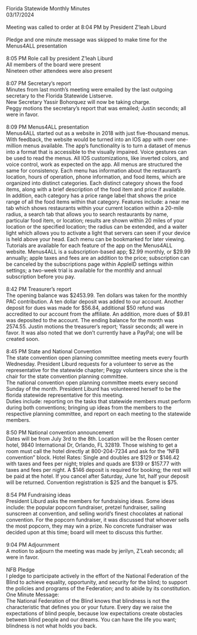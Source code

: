 Florida Statewide Monthly Minutes  
03/17/2024  
   
Meeting was called to order at 8:04 PM by President Z’leah Liburd  
   
Pledge and one minute message was skipped to make time for the Menus4ALL presentation  
   
8:05 PM Role call by president Z’leah Liburd  
All members of the board were present  
Nineteen other attendees were also present  
   
8:07 PM Secretary’s report  
Minutes from last month’s meeting were emailed by the last outgoing secretary to the Florida Statewide Listserve.  
New Secretary Yassir Bohorquez will now be taking charge.  
Peggy motions the secretary’s report that was emailed; Justin seconds; all were in favor.  
   
8:09 PM Menus4ALL presentation  
Menus4ALL started out as a website in 2018 with just five-thousand menus. With feedback, the website would be turned into an IOS app with over one-million menus available. The app’s functionality is to turn a dataset of menus into a format that is accessible to the visually impaired. Voice gestures can be used to read the menus. All IOS customizations, like inverted colors, and voice control, work as expected on the app. All menus are structured the same for consistency. Each menu has information about the restaurant’s location, hours of operation, phone information, and food items, which are organized into distinct categories. Each distinct category shows the food items, along with a brief description of the food item and price if available. In addition, each category has a price range label that shows the price range of all the food items within that category. Features include: a near me tab which shows restaurants within your current location within a 20-mile radius, a search tab that allows you to search restaurants by name, particular food item, or location; results are shown within 20 miles of your location or the specified location; the radius can be extended, and a waiter light which allows you to activate a light that servers can seen if your device is held above your head. Each menu can be bookmarked for later viewing. Tutorials are available for each feature of the app on the Menus4ALL website. Menus4ALL is a subscription-based app; $2.99 monthly, or $29.99 annually; apple taxes and fees are an addition to the price; subscription can be canceled by the subscriptions page within AppleID settings within settings; a two-week trial is available for the monthly and annual subscription before you pay.  
   
8:42 PM Treasurer’s report  
The opening balance was $2453.99. Ten dollars was taken for the monthly PAC contribution. A ten dollar deposit was added to our account. Another deposit for dues was made for $56.84, additional $50 refund was accredited to our account from the affiliate. An addition, more dues of $9.81 was deposited to the account. The ending balance for the month was 2574.55. Justin motions the treasurer’s report; Yassir seconds; all were in favor. It was also noted that we don’t currently have a PayPal; one will be created soon.  
   
8:45 PM State and National Convention  
The state convention open planning committee meeting meets every fourth Wednesday. President Liburd requests for a volunteer to serve as the representative for the statewide chapter; Peggy volunteers since she is the chair for the state convention planning committee.  
The national convention open planning committee meets every second Sunday of the month. President Liburd has volunteered herself to be the florida statewide representative for this meeting.  
Duties include: reporting on the tasks that statewide members must perform during both conventions; bringing up ideas from the members to the respective planning committee, and report on each meeting to the statewide members.  
   
8:50 PM National convention announcement  
Dates will be from July 3rd to the 8th. Location will be the Rosen center hotel, 9840 International Dr, Orlando, FL 32819\. Those wishing to get a room must call the hotel directly at 800-204-7234 and ask for the “NFB convention” block. Hotel Rates: Single and doubles are $129 or $146.42 with taxes and fees per night; triples and quads are $139 or $157.77 with taxes and fees per night. A $146 deposit is required for booking; the rest will be paid at the hotel. If you cancel after Saturday, June 1st, half your deposit will be returned. Convention registration is $25 and the banquet is $75.  
   
8:54 PM Fundraising ideas  
President Liburd asks the members for fundraising ideas. Some ideas include: the popular popcorn fundraiser, pretzel fundraiser, sailing sunscreen at convention, and selling world’s finest chocolates at national convention. For the popcorn fundraiser, it was discussed that whoever sells the most popcorn, they may win a prize. No concrete fundraiser was decided upon at this time; board will meet to discuss this further.  
   
9:04 PM Adjournment  
A motion to adjourn the meeting was made by jerilyn, Z’Leah seconds; all were in favor.  
   
NFB Pledge  
I pledge to participate actively in the effort of the National Federation of the Blind to achieve equality, opportunity, and security for the blind; to support the policies and programs of the Federation; and to abide by its constitution.  
One Minute Message:  
The National Federation of the Blind knows that blindness is not the characteristic that defines you or your future. Every day we raise the expectations of blind people, because low expectations create obstacles between blind people and our dreams. You can have the life you want; blindness is not what holds you back.  
